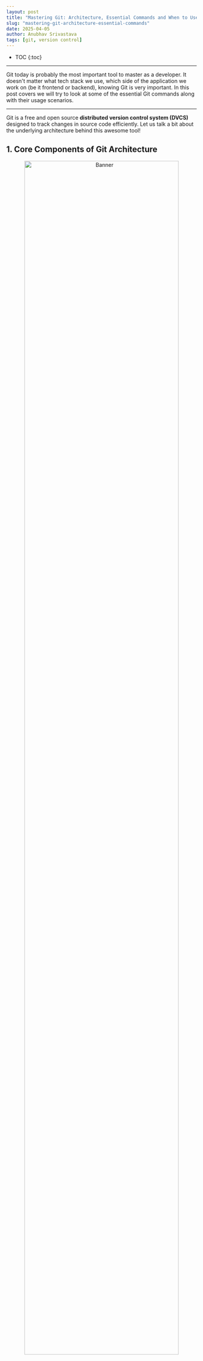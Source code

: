 ```yaml
---
layout: post
title: "Mastering Git: Architecture, Essential Commands and When to Use Them"
slug: "mastering-git-architecture-essential-commands"
date: 2025-04-05
author: Anubhav Srivastava
tags: [git, version control]
---
```


* TOC
{:toc}

---

Git today is probably the most important tool to master as a developer. It doesn't matter what tech stack we use, which side of the application we work on (be it frontend or backend), knowing Git is very important. In this post covers we will try to look at some of the essential Git commands along with their usage scenarios.

---

Git is a free and open source **distributed version control system (DVCS)** designed to track changes in source code efficiently. Let us talk a bit about the underlying architecture behind this awesome tool!

## 1. Core Components of Git Architecture

<div align="center">
    <img src="https://raw.githubusercontent.com/DeltaDynamo/DeltaDynamo.github.io/refs/heads/main/_blog/git/git-essential-commands/assets/git-wkf-diagram.webp" alt="Banner" style="width:90%">
</div>

### 1.1 Working Directory
The working directory contains the current state of the project, where developers modify, create, or delete files before adding them to the repository.

### 1.2 Staging Area (Index)
A temporary storage area where files are prepared before committing. It allows selective commits, meaning developers can stage only specific changes rather than committing all modified files at once.

### 1.3 Local Repository
A hidden `.git/` directory in the project folder that contains all commits, branches, and configurations. Git stores snapshots of changes here, allowing users to roll back if necessary.

### 1.4 Remote Repository
A shared repository hosted on a remote server (e.g., GitHub, GitLab, Bitbucket). Developers push and pull changes to/from this repository to collaborate.

### 1.5 Git Object Model

Git stores data in the form of **objects** inside the `.git/objects` directory. These objects are immutable and content-addressable, meaning they are referenced by SHA-1 hashes.

##### Main Git Objects:
- **Blob (Binary Large Object):** Represents file contents.
- **Tree:** Represents directories and metadata (i.e., filenames, permissions).
- **Commit:** A snapshot of the repository at a given time, pointing to a tree object and the parent commit.
- **Tag:** A reference to a specific commit, often used for marking releases.

#### Git Workflow

1. User modifies files in the **Working Directory**.
2. Stage changes using `git add` (moves changes to the **Staging Area**).
3. User then commits changes with `git commit` (stores them in the **Local Repository**).
4. Push changes to the **Remote Repository** with `git push` for collaboration.
5. Pull the latest updates using `git pull` to sync with the remote.

#### Git's Distributed Nature

Unlike centralized version control systems, Git maintains a full copy of the repository locally, allowing:
- Faster operations since commits, diffs, and logs are accessed without a remote server.
- Offline work without depending on an internet connection.
- Easy branching and merging without affecting the main repository.

---

## 2. Git Commands

### 2.1 `git init`
##### Scenario: Starting a New Repository
While beginning a new project and to use Git for version control, we initialize a Git repository using `git init`.
```sh
git init
```

**What `git init` Does?**

When we run git init inside a directory, it creates a hidden `.git/` folder, which contains all the metadata for the repository. It sets up the necessary files and structures so that Git can start tracking changes. The `.git/` folder includes:

- **HEAD** – Points to the current branch reference.

- **config** – Repository-specific configuration settings.

- **description** – Used in Gitweb but not commonly modified.

- **hooks/** – Contains scripts that can run at different stages of Git operations (e.g., pre-commit, post-merge).

- **info/** – Contains the exclude file, which works like .gitignore but is specific to this repository.

- **objects/** – Stores all Git objects (commits, trees, blobs).

- **refs/** – Stores references to commits, such as branches and tags.

This structure allows Git to manage and track the project's history efficiently. 

---

### 2.2 `git clone`
##### Scenario: Copying an Existing Repository
To collaborate on an existing project which might be hosted remotely, in order to clone the repository to your local machine we use this command.
```sh
git clone <repository_url>
```

---

### 2.3 `git add`
##### Scenario: Staging Changes Before Committing
Before committing changes, to move the modified or newly created files to the staging area.
```sh
git add <file> #Add individual files
git add . #Add all files
```

---

### 2.4 `git commit`
##### Scenario: Saving Changes with a Message
After staging changes, commit them with a meaningful message. It records the changes in Git history.
```sh
git commit -m "Added feature X"
```
---

### 2.5 `git status`
##### Scenario: Checking the Current Repository State
To see which files are staged, modified, or untracked.
```sh
git status
```
---

### 2.6 `git log`
##### Scenario: Viewing Commit History
To see past commits along with author and timestamp details.
```sh
git log
```
---

### 2.7 `git branch`
##### Scenario: Managing Branches
To create a new branch or list existing branches.
```sh
git branch <branch_name> #Create a new branch
git branch #List all branches
```
---

### 2.8 `git checkout`
##### Scenario: Switching Between Branches
To move to a different branch.
```sh
git checkout <branch_name>
```

---

### 2.9 `git merge`
##### Scenario: Merging Changes from Another Branch
To combine changes from another branch into the current branch.
```sh
git merge <branch_name>
```
---

### 2.10 `git rebase`
##### Scenario: Rewriting Commit History
To update a branch by moving its changes on top of another branch. Keeps a linear project history
```sh
git rebase <branch_name>
```
---

### 2.11 `git stash`
##### Scenario: Saving Changes Temporarily
To save changes without committing them. Allows temporary storage of changes before switching branches.
```sh
git stash
```

---

### 2.12 `git reset`
##### Scenario: Undoing Changes
To unstage changes or reset commit history based on selected reset mode.
```sh
git reset <file>
git reset --hard <commit_hash>
```

---

### 2.13 `git revert`
##### Scenario: Reverting a Commit
To undo a commit by creating a new commit.
```sh
git revert <commit_hash>
```

---

### 2.14 `git cherry-pick`
##### Scenario: Applying a Specific Commit
To apply a commit from one branch into another.
```sh
git cherry-pick <commit_hash>
```

---

### 2.15 `git fetch`
##### Scenario: Retrieving Updates Without Merging
To get the latest changes from the remote repository. This command updates local metadata without modifying working files
```sh
git fetch
```

---

### 2.16 `git pull`
##### Scenario: Getting the Latest Changes from Remote
To fetch and merge changes from the remote repository. This synchronizes local code with the latest remote changes
```sh
git pull
```

---

### 2.17 `git push`
##### Scenario: Uploading Local Changes to Remote
To send local commits to the remote repository.
```sh
git push origin <branch_name>
```

---

### 2.18 `git tag`
##### Scenario: Marking Important Points in History
To create a tag for a specific commit. It helps to add labels to significant versions like releases.
```sh
git tag <tag_name>
```

---

### 2.19 `git bisect`
##### Scenario: Finding a Buggy Commit
To perform a binary search to locate the commit that introduced a bug. It helps to efficiently identify faulty commits in large projects.
```sh
git bisect start
git bisect bad
git bisect good <commit_hash>
```

---

### 2.20 `git blame`
##### Scenario: Identifying Who Made a Change
To find out who last modified each line in a file. Helps track changes for debugging and code review.
```sh
git blame <file>
```

---

## Conclusion

These are the Git commands I believe are most important and frequently used by developers in their daily workflow. 
While Git offers a wide range of powerful commands beyond what's covered here, this list should well serve as a solid foundation. 
For a deeper dive into more advanced commands and features, I highly recommend checking out the [official Git documentation](https://git-scm.com/docs).


